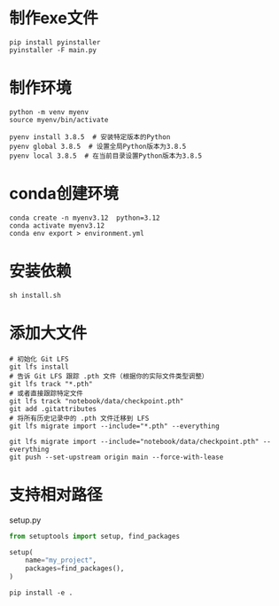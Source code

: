 
# 制作exe文件
```shell
pip install pyinstaller 
pyinstaller -F main.py 
```

# 制作环境
```shell
python -m venv myenv 
source myenv/bin/activate
 
pyenv install 3.8.5  # 安装特定版本的Python
pyenv global 3.8.5  # 设置全局Python版本为3.8.5
pyenv local 3.8.5  # 在当前目录设置Python版本为3.8.5
```



# conda创建环境
```shell
conda create -n myenv3.12  python=3.12
conda activate myenv3.12
conda env export > environment.yml
```


# 安装依赖
```shell
sh install.sh
```

# 添加大文件
```shell
# 初始化 Git LFS
git lfs install
# 告诉 Git LFS 跟踪 .pth 文件（根据你的实际文件类型调整）
git lfs track "*.pth"
# 或者直接跟踪特定文件
git lfs track "notebook/data/checkpoint.pth"
git add .gitattributes
# 将所有历史记录中的 .pth 文件迁移到 LFS
git lfs migrate import --include="*.pth" --everything

git lfs migrate import --include="notebook/data/checkpoint.pth" --everything
git push --set-upstream origin main --force-with-lease
```

# 支持相对路径

setup.py
```python
from setuptools import setup, find_packages

setup(
    name="my_project",
    packages=find_packages(),
)
```

```shell
pip install -e .
```